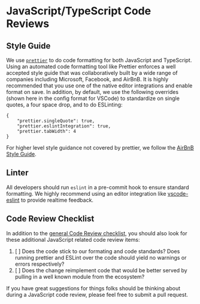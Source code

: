 # JavaScript/TypeScript Code Reviews

## Style Guide

We use [`prettier`](https://prettier.io/) to do code formatting for both JavaScript and TypeScript. Using an automated code formatting tool like Prettier enforces a well accepted style guide that was collaboratively built by a wide range of companies including Microsoft, Facebook, and AirBnB. It is highly recommended that you use one of the native editor integrations and enable format on save. In addition, by default, we use the following overrides (shown here in the config format for VSCode) to standardize on single quotes, a four space drop, and to do ESLinting:

```
{
    "prettier.singleQuote": true,
    "prettier.eslintIntegration": true,
    "prettier.tabWidth": 4
}
```

For higher level style guidance not covered by prettier, we follow the [AirBnB Style Guide](https://github.com/airbnb/javascript).

## Linter

All developers should run `eslint` in a pre-commit hook to ensure standard formatting. We highly recommend using an editor integration like [vscode-eslint](https://github.com/Microsoft/vscode-eslint) to provide realtime feedback.

## Code Review Checklist

In addition to the [general Code Review checklist](../CodeReviews.md), you should also look for these additional JavaScript related code review items:

1.  [ ] Does the code stick to our formating and code standards? Does running prettier and ESLint over the code should yield no warnings or errors respectively?
1.  [ ] Does the change reimplement code that would be better served by pulling in a well known module from the ecosystem?

If you have great suggestions for things folks should be thinking about during a JavaScript code review, please feel free to submit a pull request.  

